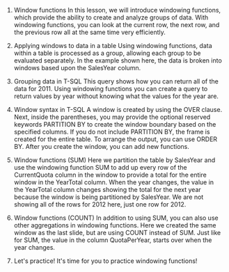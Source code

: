 1. Window functions
   In this lesson, we will introduce windowing functions, which provide the ability to create and analyze groups of data. With windowing functions, you can look at the current row, the next row, and the previous row all at the same time very efficiently.

2. Applying windows to data in a table
   Using windowing functions, data within a table is processed as a group, allowing each group to be evaluated separately. In the example shown here, the data is broken into windows based upon the SalesYear column.

3. Grouping data in T-SQL
   This query shows how you can return all of the data for 2011. Using windowing functions you can create a query to return values by year without knowing what the values for the year are.

4. Window syntax in T-SQL
   A window is created by using the OVER clause. Next, inside the parentheses, you may provide the optional reserved keywords PARTITION BY to create the window boundary based on the specified columns. If you do not include PARTITION BY, the frame is created for the entire table. To arrange the output, you can use ORDER BY. After you create the window, you can add new functions.

5. Window functions (SUM)
   Here we partition the table by SalesYear and use the windowing function SUM to add up every row of the CurrentQuota column in the window to provide a total for the entire window in the YearTotal column. When the year changes, the value in the YearTotal column changes showing the total for the next year because the window is being partitioned by SalesYear. We are not showing all of the rows for 2012 here, just one row for 2012.

6. Window functions (COUNT)
   In addition to using SUM, you can also use other aggregations in windowing functions. Here we created the same window as the last slide, but are using COUNT instead of SUM. Just like for SUM, the value in the column QuotaPerYear, starts over when the year changes.

7. Let's practice!
   It's time for you to practice windowing functions!
